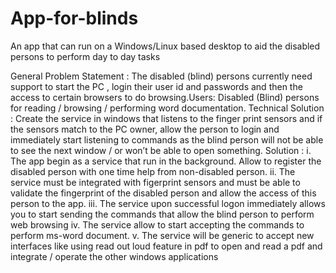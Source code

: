 # App-for-blinds
An app that can run on a Windows/Linux based desktop to aid the disabled persons to perform day to day tasks

General Problem Statement : The disabled (blind) persons currently need support to start the PC , login their user id and passwords and then the access to certain browsers to do browsing.Users: Disabled (Blind) persons for reading / browsing / performing word documentation. Technical Solution : Create the service in windows that listens to the finger print sensors and if the sensors match to the PC owner, allow the person to login and immediately start listening to commands as the blind person will not be able to see the next window / or won’t be able to open something. Solution : i. The app begin as a service that run in the background. Allow to register the disabled person with one time help from non-disabled person. ii. The service must be integrated with figerprint sensors and must be able to validate the fingerprint of the disabled person and allow the access of this person to the app. iii. The service upon successful logon immediately allows you to start sending the commands that allow the blind person to perform web browsing iv. The service allow to start accepting the commands to perform ms-word document. v. The service will be generic to accept new interfaces like using read out loud feature in pdf to open and read a pdf and integrate / operate the other windows applications

